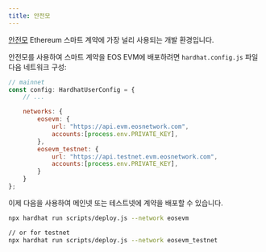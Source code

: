 ```yaml
---
title: 안전모
---
```


[안전모](https://hardhat.org/) Ethereum 스마트 계약에 가장 널리 사용되는 개발 환경입니다.

안전모를 사용하여 스마트 계약을 EOS EVM에 배포하려면 `hardhat.config.js` 파일
다음 네트워크 구성:

```javascript
// mainnet
const config: HardhatUserConfig = {
    // ...

    networks: {
        eosevm: {
            url: "https://api.evm.eosnetwork.com",
            accounts:[process.env.PRIVATE_KEY],
        },
        eosevm_testnet: {
            url: "https://api.testnet.evm.eosnetwork.com",
            accounts:[process.env.PRIVATE_KEY],
        }
    }
};
```

이제 다음을 사용하여 메인넷 또는 테스트넷에 계약을 배포할 수 있습니다.

```bash
npx hardhat run scripts/deploy.js --network eosevm

// or for testnet
npx hardhat run scripts/deploy.js --network eosevm_testnet
```
